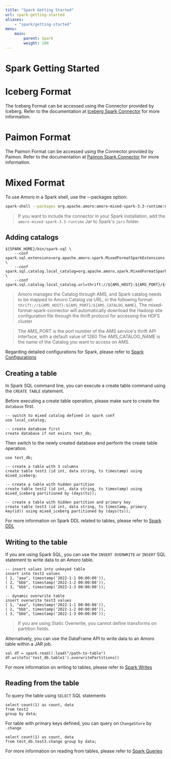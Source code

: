 ```yaml
---
title: "Spark Getting Started"
url: spark-getting-started
aliases:
    - "spark/getting-started"
menu:
    main:
        parent: Spark
        weight: 100
---
```

# Spark Getting Started
# Iceberg Format

The Iceberg Format can be accessed using the Connector provided by Iceberg.
Refer to the documentation at [Iceberg Spark Connector](https://iceberg.apache.org/docs/latest/getting-started/)
for more information.

# Paimon Format

The Paimon Format can be accessed using the Connector provided by Paimon.
Refer to the documentation at [Paimon Spark Connector](https://paimon.apache.org/docs/master/engines/spark3/)
for more information.

# Mixed Format


To use Amoro in a Spark shell, use the --packages option:

```bash
spark-shell --packages org.apache.amoro:amoro-mixed-spark-3.3-runtime:0.7.0
```

> If you want to include the connector in your Spark installation, add the `amoro-mixed-spark-3.3-runtime` Jar to
> Spark's `jars` folder.

## Adding catalogs

```
${SPARK_HOME}/bin/spark-sql \
    --conf spark.sql.extensions=org.apache.amoro.spark.MixedFormatSparkExtensions \
    --conf spark.sql.catalog.local_catalog=org.apache.amoro.spark.MixedFormatSparkCatalog \
    --conf spark.sql.catalog.local_catalog.url=thrift://${AMS_HOST}:${AMS_PORT}/${AMS_CATALOG_NAME}
```

> Amoro manages the Catalog through AMS, and Spark catalog needs to be mapped to Amoro Catalog via URL,
> in the following format:
> `thrift://${AMS_HOST}:${AMS_PORT}/${AMS_CATALOG_NAME}`,
> The mixed-format-spark-connector will automatically download the Hadoop site configuration file through
> the thrift protocol for accessing the HDFS cluster

>
> The AMS_PORT is the port number of the AMS service's thrift API interface, with a default value of 1260
> The AMS_CATALOG_NAME is the name of the Catalog you want to access on AMS.

Regarding detailed configurations for Spark, please refer to [Spark Configurations](../spark-configuration/)


## Creating a table

In Spark SQL command line, you can execute a create table command using the `CREATE TABLE` statement.

Before executing a create table operation, please make sure to create the `database` first.

```
-- switch to mixed catalog defined in spark conf
use local_catalog;

-- create databsae first 
create database if not exists test_db;
```

Then switch to the newly created database and perform the create table operation.

```
use test_db;

-- create a table with 3 columns
create table test1 (id int, data string, ts timestamp) using mixed_iceberg;

-- create a table with hidden partition
create table test2 (id int, data string, ts timestamp) using mixed_iceberg partitioned by (days(ts));

-- create a table with hidden partition and primary key
create table test3 (id int, data string, ts timestamp, primary key(id)) using mixed_iceberg partitioned by (days(ts));
```

For more information on Spark DDL related to tables, please refer to [Spark DDL](../spark-ddl/)

## Writing to the table

If you are using Spark SQL, you can use the `INSERT OVERWRITE` or `INSERT` SQL statement to write data to an Amoro table.

```
-- insert values into unkeyed table
insert into test2 values 
( 1, "aaa", timestamp('2022-1-1 00:00:00')),
( 2, "bbb", timestamp('2022-1-2 00:00:00')),
( 3, "bbb", timestamp('2022-1-3 00:00:00'));

-- dynamic overwrite table 
insert overwrite test3 values 
( 1, "aaa", timestamp('2022-1-1 00:00:00')),
( 2, "bbb", timestamp('2022-1-2 00:00:00')),
( 3, "bbb", timestamp('2022-1-3 00:00:00'));
```


> If you are using Static Overwrite, you cannot define transforms on partition fields.

Alternatively, you can use the DataFrame API to write data to an Amoro table within a JAR job.

``` 
val df = spark.read().load("/path-to-table")
df.writeTo('test_db.table1').overwritePartitions()
```

For more information on writing to tables, please refer to [Spark Writes](../spark-writes/)

## Reading from the table

To query the table using `SELECT` SQL statements

``` 
select count(1) as count, data 
from test2 
group by data;
```

For table with primary keys defined, you can query on `ChangeStore` by `.change`

``` 
select count(1) as count, data
from test_db.test3.change group by data;
```


For more information on reading from tables, please refer to [Spark Queries](../spark-queries/)
